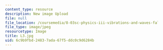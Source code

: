 ```yaml
---
content_type: resource
description: New image Upload
file: null
file_location: /coursemedia/8-03sc-physics-iii-vibrations-and-waves-fall-2016/6c9b9fbd24837ada67f5ddc0c9d6284b_L3.jpg
file_type: image/jpeg
resourcetype: Image
title: L3.jpg
uid: 6c9b9fbd-2483-7ada-67f5-ddc0c9d6284b
---
```

